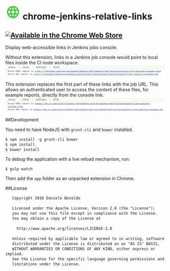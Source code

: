 ![chrome-jenkins-relative-links logo](app/images/icon-48.png)   chrome-jenkins-relative-links
========================

[![Available in the Chrome Web Store](https://developer.chrome.com/webstore/images/ChromeWebStore_Badge_v2_206x58.png)](https://chrome.google.com/webstore/detail/mhdpelbikeadhkopckfnfofkghioembf)
---------
Display web-accessible links in Jenkins jobs console.

Without this extension, links in a Jenkins job console would point to local files inside the CI node workspace.
![Before](raw/screenshot_before.png)

This extension replaces the first part of these links with the job URL. 
This allows an authenticated user to access the content of these files, for example reports, directly from the console link.
![After](raw/screenshot_after.png)

##Development

You need to have NodeJS with `grunt-cli` and `bower` installed.

```shell
$ npm install -g grunt-cli bower
$ npm install
$ bower install
```

To debug the application with a live reload mechanism, run:

```shell
$ gulp watch
```

Then add the `app` folder as an unpacked extension in Chrome.

##License

```
   Copyright 2016 Daniele Bonaldo

   Licensed under the Apache License, Version 2.0 (the "License");
   you may not use this file except in compliance with the License.
   You may obtain a copy of the License at

     http://www.apache.org/licenses/LICENSE-2.0

   Unless required by applicable law or agreed to in writing, software
   distributed under the License is distributed on an "AS IS" BASIS,
   WITHOUT WARRANTIES OR CONDITIONS OF ANY KIND, either express or implied.
   See the License for the specific language governing permissions and
   limitations under the License.

```
